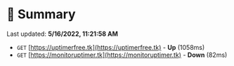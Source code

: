 # 📖 Summary
Last updated: **5/16/2022, 11:21:58 AM**

- `GET` [https://uptimerfree.tk](https://uptimerfree.tk) - **Up** (1058ms)
- `GET` [https://monitoruptimer.tk](https://monitoruptimer.tk) - **Down** (82ms)
